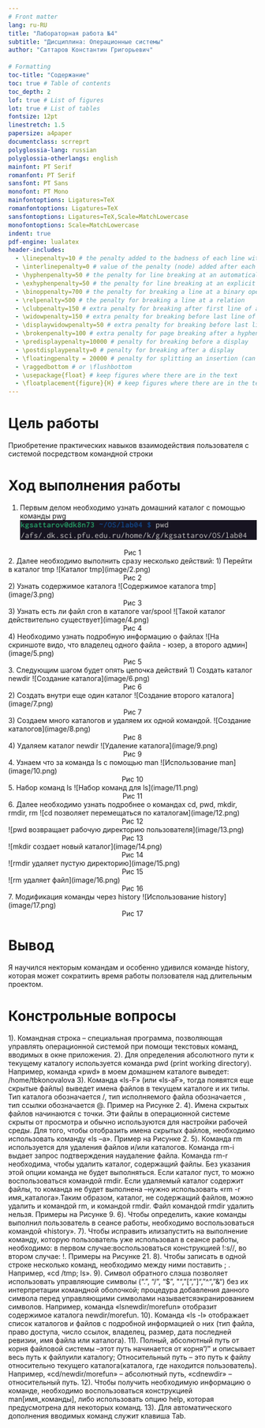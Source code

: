 ```yaml
---
# Front matter
lang: ru-RU
title: "Лабораторная работа №4"
subtitle: "Дисциплина: Операционные системы"
author: "Саттаров Константин Григорьевич"

# Formatting
toc-title: "Содержание"
toc: true # Table of contents
toc_depth: 2
lof: true # List of figures
lot: true # List of tables
fontsize: 12pt
linestretch: 1.5
papersize: a4paper
documentclass: scrreprt
polyglossia-lang: russian
polyglossia-otherlangs: english
mainfont: PT Serif
romanfont: PT Serif
sansfont: PT Sans
monofont: PT Mono
mainfontoptions: Ligatures=TeX
romanfontoptions: Ligatures=TeX
sansfontoptions: Ligatures=TeX,Scale=MatchLowercase
monofontoptions: Scale=MatchLowercase
indent: true
pdf-engine: lualatex
header-includes:
  - \linepenalty=10 # the penalty added to the badness of each line within a paragraph (no associated penalty node) Increasing the value makes tex try to have fewer lines in the paragraph.
  - \interlinepenalty=0 # value of the penalty (node) added after each line of a paragraph.
  - \hyphenpenalty=50 # the penalty for line breaking at an automatically inserted hyphen
  - \exhyphenpenalty=50 # the penalty for line breaking at an explicit hyphen
  - \binoppenalty=700 # the penalty for breaking a line at a binary operator
  - \relpenalty=500 # the penalty for breaking a line at a relation
  - \clubpenalty=150 # extra penalty for breaking after first line of a paragraph
  - \widowpenalty=150 # extra penalty for breaking before last line of a paragraph
  - \displaywidowpenalty=50 # extra penalty for breaking before last line before a display math
  - \brokenpenalty=100 # extra penalty for page breaking after a hyphenated line
  - \predisplaypenalty=10000 # penalty for breaking before a display
  - \postdisplaypenalty=0 # penalty for breaking after a display
  - \floatingpenalty = 20000 # penalty for splitting an insertion (can only be split footnote in standard LaTeX)
  - \raggedbottom # or \flushbottom
  - \usepackage{float} # keep figures where there are in the text
  - \floatplacement{figure}{H} # keep figures where there are in the text
---
```


# Цель работы

Приобретение практических навыков взаимодействия пользователя с системой посредством командной строки

# Ход выполнения работы 

1. Первым делом необходимо узнать домашний каталог с помощью команды pwg
![Рабочая директория](image/1.png)
<center>Рис 1</center>
2. Далее необходимо выполнить сразу несколько действий:
  1) Перейти в каталог tmp
  ![Каталог tmp](image/2.png)
  <center>Рис 2</center>
  2) Узнать содержимое каталога
  ![Содержимое каталога tmp](image/3.png)
  <center>Рис 3</center>
  3) Узнать есть ли файл cron в каталоге var/spool
  ![Такой каталог действительно существует](image/4.png)
  <center>Рис 4</center>
  4) Необходимо узнать подробную информацию о файлах
  ![На скриншоте видо, что владелец одного файла - юзер, а второго админ](image/5.png)
  <center>Рис 5</center>
3. Следующим шагом будет опять цепочка действий
  1) Создать каталог newdir
  ![Создание каталога](image/6.png)
  <center>Рис 6</center>
  2) Создать внутри еще один каталог
  ![Создание второго каталога](image/7.png)
  <center>Рис 7</center>
  3) Создаем много каталогов и удаляем их одной командой.
  ![Создание каталогов](image/8.png)
  <center>Рис 8</center>
  4) Удаляем каталог newdir
  ![Удаление каталога](image/9.png)
  <center>Рис 9</center>
4. Узнаем что за команда ls с помощью man
![Использование man](image/10.png)
<center>Рис 10</center>
5. Набор команд ls
![Набор команд для ls](image/11.png)
<center>Рис 11</center>
6. Далее необходимо узнать подробнее о командах cd, pwd, mkdir, rmdir, rm
![cd позволяет перемещаться по каталогам](image/12.png)
<center>Рис 12</center>
![pwd возвращает рабочую директорию пользователя](image/13.png)
<center>Рис 13</center>
![mkdir создает новый каталог](image/14.png)
<center>Рис 14</center>
![rmdir удаляет пустую директорию](image/15.png)
<center>Рис 15</center>
![rm удаляет файл](image/16.png)
<center>Рис 16</center>
7. Модификация команды через history
![Использование history](image/17.png)
<center>Рис 17</center>

# Вывод

Я научился некторым командам и особенно удивился команде history, которая может сократиить время работы ползователя над длительным проектом.

# Констрольные вопросы 

1). Командная строка – специальная программа, позволяющая управлять операционной системой при помощи текстовых команд, вводимых в окне приложения. 
2). Для определения абсолютного пути к текущему каталогу используется команда pwd (print working directory). Например, команда «pwd» в моем домашнем каталоге выведет: /home/tbkonovalova 
3). Команда «ls-F» (или «ls-aF», тогда появятся еще скрытые файлы) выведет имена файлов в текущем каталоге и их типы. Тип каталога обозначается /, тип исполняемого файла обозначается , тип ссылки обозначается @. Пример на Рисунке 2. 
4). Имена скрытых файлов начинаются с точки. Эти файлы в операционной системе скрыты от просмотра и обычно используются для настройки рабочей среды. Для того, чтобы отобразить имена скрытых файлов, необходимо использовать команду «ls –a». Пример на Рисунке 2. 
5). Команда rm используется для удаления файлов и/или каталогов. Команда rm-i выдает запрос подтверждения наудаление файла. Команда rm-r необходима, чтобы удалить каталог, содержащий файлы. Без указания этой опции команда не будет выполняться. Если каталог пуст, то можно воспользоваться командой rmdir. Если удаляемый каталог содержит файлы, то команда не будет выполнена –нужно использовать «rm -r имя_каталога».Таким образом, каталог, не содержащий файлов, можно удалить и командой rm, и командой rmdir. Файл командой rmdir удалить нельзя. Примеры на Рисунке 9. 
6). Чтобы определить, какие команды выполнил пользователь в сеансе работы, необходимо воспользоваться командой «history». 7). Чтобы исправить илизапустить на выполнение команду, которую пользователь уже использовал в сеансе работы, необходимо: в первом случае:воспользоваться конструкцией !:s//, во втором случае: !. Примеры на Рисунке 21. 
8). Чтобы записать в одной строке несколько команд, необходимо между ними поставить ; . Например, «cd /tmp; ls». 
9). Символ обратного слэша позволяет использовать управляющие символы (“.”, “/”, “$”, "“,”[“,”]“,”^“,”&“) без их интерпретации командной оболочкой; процедура добавления данного символа перед управляющими символами называетсяэкранированием символов. Например, команда «lsnewdir/morefun» отобразит содержимое каталога newdir/morefun. 10). Команда «ls -l» отображает список каталогов и файлов с подробной информацией о них (тип файла, право доступа, число ссылок, владелец, размер, дата последней ревизии, имя файла или каталога). 11). Полный, абсолютный путь от корня файловой системы –этот путь начинается от корня”/" и описывает весь путь к файлуили каталогу; Относительный путь – это путь к файлу относительно текущего каталога(каталога, где находится пользователь). Например, «cd/newdir/morefun» – абсолютный путь, «cdnewdir» – относительный путь. 12). Чтобы получить необходимую информацию о команде, необходимо воспользоваться конструкцией man[имя_команды], либо использовать опцию help, которая предусмотрена для некоторых команд. 13). Для автоматического дополнения вводимых команд служит клавиша Tab.

